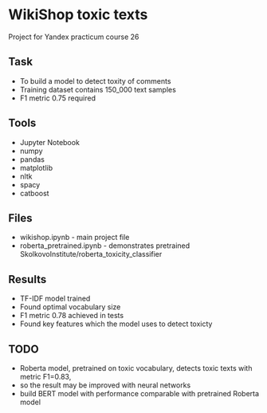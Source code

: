 #  WikiShop toxic texts
Project for Yandex practicum course 26

## Task
- To build a model to detect toxity of comments
- Training dataset contains 150_000 text samples
- F1 metric 0.75 required 

## Tools
- Jupyter Notebook
- numpy
- pandas
- matplotlib
- nltk
- spacy
- catboost

## Files
- wikishop.ipynb - main project file
- roberta_pretrained.ipynb - demonstrates  pretrained SkolkovoInstitute/roberta_toxicity_classifier

## Results
- TF-IDF model trained
- Found optimal vocabulary size 
- F1 metric 0.78 achieved in tests
- Found key features which the model uses to detect toxicty   

## TODO
- Roberta model, pretrained on toxic vocabulary, detects toxic texts with metric F1=0.83,  
- so the result may be improved with neural networks 
- build BERT model with performance comparable with pretrained Roberta model  

 
